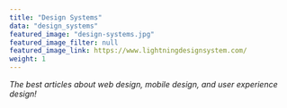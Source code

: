 ```yaml
---
title: "Design Systems"
data: "design_systems"
featured_image: "design-systems.jpg"
featured_image_filter: null
featured_image_link: https://www.lightningdesignsystem.com/
weight: 1
---
```


_The best articles about web design, mobile design, and user experience design!_

